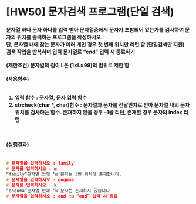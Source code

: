 # [HW50] 문자검색 프로그램(단일 검색)


<h4>

문자열 하나 문자 하나를 입력 받아 문자열중에서 문자가 포함되어 있는가를 검사하여 문자의 위치를 출력하는 프로그램을 작성하시오.</br>
단, 문자열 내에 찾는 문자가 여러 개인 경우 첫 번째 위치만 리턴 함 (단일검색만 지원)</br>
검색 작업을 반복하며 입력 문자열로 “end” 입력 시 종료하기</br></br>
(제한조건) 문자열의 길이 L은 (1≤L≤99)의 범위로 제한 함</br></br>
(사용함수)</br></br>
1. 입력 함수 : 문자열, 문자 입력 함수</br>
2. strcheck(char *, char)함수 : 문자열과 문자를 전달인자로 받아 문자열 내의 문자위치를 검사하는 함수. 존재하지 않을 경우 –1을 리턴, 존재할 경우 문자의 index 리턴


</br></br>
(실행결과)
</br></br></h4>

```cpp
# 문자열을 입력하시오 : family
# 문자를 입력하시오 : m
“family”문자열 안에 ‘m’문자는 2번 위치에 존재합니다.
# 문자열을 입력하시오 : goguma
# 문자를 입력하시오 : k
“goguma”문자열 안에 ‘k’문자는 존재하지 않습니다.
# 문자열을 입력하시오 : end 👈 “end” 입력 시 종료

```